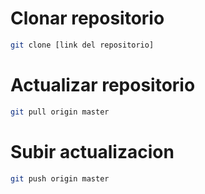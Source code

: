 
# Clonar repositorio
 
 ```sh
 git clone [link del repositorio]
 ```
 
# Actualizar repositorio
 
   ```sh
   git pull origin master
   ```

# Subir actualizacion

   ```sh
   git push origin master
   ```
